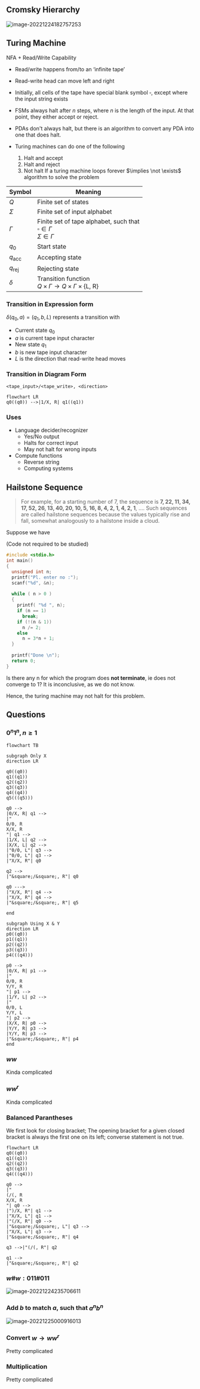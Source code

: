 ## Cromsky Hierarchy

![image-20221224182757253](assets/image-20221224182757253.png)

## Turing Machine

NFA + Read/Write Capability

- Read/write happens from/to an ‘infinite tape’
- Read-write head can move left and right
- Initially, all cells of the tape have special blank symbol $\square$, except where the input string exists

- FSMs always halt after $n$ steps, where $n$ is the length of the input. At that point, they either accept or reject.
- PDAs don't always halt, but there is an algorithm to convert any PDA into one that does halt.
- Turing machines can do one of the following
  1. Halt and accept
  2. Halt and reject
  3. Not halt 
     If a turing machine loops forever $\implies \not \exists$ algorithm to solve the problem

| Symbol         | Meaning                                                      |
| -------------- | ------------------------------------------------------------ |
| $Q$            | Finite set of states                                         |
| $\Sigma$       | Finite set of input alphabet                                 |
| $\Gamma$       | Finite set of tape alphabet, such that<br />$\square \in \Gamma$<br />$\Sigma \in \Gamma$ |
| $q_0$          | Start state                                                  |
| $q_\text{acc}$ | Accepting state                                              |
| $q_\text{rej}$ | Rejecting state                                              |
| $\delta$       | Transition function<br />$Q \times \Gamma \to Q \times \Gamma \times \text{\{L, R\}}$ |

### Transition in Expression form

$\delta(q_0, a) = (q_1, b, L)$ represents a transition with

- Current state $q_0$
- $a$ is current tape input character
- New state $q_1$
- $b$ is new tape input character
- $L$ is the direction that read-write head moves

### Transition in Diagram Form

`<tape_input>/<tape_write>, <direction>`

```mermaid
flowchart LR
q0((q0)) -->|1/X, R| q1((q1))
```

### Uses

- Language decider/recognizer
    - Yes/No output
    - Halts for correct input
    - May not halt for wrong inputs
- Compute functions
    - Reverse string
    - Computing systems

## Hailstone Sequence

> For example, for a starting number of 7, the sequence is **7, 22, 11, 34, 17, 52, 26, 13, 40, 20, 10, 5, 16, 8, 4, 2, 1, 4, 2, 1**, .... Such sequences are called hailstone sequences because the values typically rise and fall, somewhat analogously to a hailstone inside a cloud.

Suppose we have

(Code not required to be studied)

```c
#include <stdio.h>
int main()
{
  unsigned int n;        
  printf("Pl. enter no :");    
  scanf("%d", &n);    
  
  while ( n > 0 )
  {
    printf( "%d ", n);
    if (n == 1)
      break;
    if (!(n & 1))
      n /= 2;
    else
      n = 3*n + 1;
  }    
  
  printf("Done \n");
  return 0;
}
```

Is there any n for which the program does **not terminate**, ie does not converge to 1? It is inconclusive, as we do not know.

Hence, the turing machine may not halt for this problem.

## Questions

### $0^n 1^n, n \ge 1$

```mermaid
flowchart TB

subgraph Only X
direction LR

q0((q0))
q1((q1))
q2((q2))
q3((q3))
q4((q4))
q5(((q5)))

q0 -->
|0/X, R| q1 -->
|"
0/0, R
X/X, R
"| q1 -->
|1/X, L| q2 -->
|X/X, L| q2 -->
|"0/0, L"| q3 -->
|"0/0, L"| q3 -->
|"X/X, R"| q0

q2 -->
|"&square;/&square;, R"| q0

q0 --->
|"X/X, R"| q4 -->
|"X/X, R"| q4 -->
|"&square;/&square;, R"| q5

end

subgraph Using X & Y
direction LR
p0((q0))
p1((q1))
p2((q2))
p3((q3))
p4(((q4)))

p0 -->
|0/X, R| p1 -->
|"
0/0, R
Y/Y, R
"| p1 -->
|1/Y, L| p2 -->
|"
0/0, L
Y/Y, L
"| p2 -->
|X/X, R| p0 -->
|Y/Y, R| p3 -->
|Y/Y, R| p3 -->
|"&square;/&square;, R"| p4
end
```

### $w w$

Kinda complicated

### $w w^r$

Kinda complicated

### Balanced Parantheses

We first look for closing bracket; The opening bracket for a given closed bracket is always the first one on its left; converse statement is not true.

```mermaid
flowchart LR
q0((q0))
q1((q1))
q2((q2))
q3((q3))
q4(((q4)))

q0 -->
|"
(/(, R
X/X, R
"| q0 -->
|")/X, R"| q1 -->
|"X/X, L"| q1 -->
|"(/X, R"| q0 -->
|"&square;/&square;, L"| q3 -->
|"X/X, L"| q3 -->
|"&square;/&square;, R"| q4

q3 -->|"(/(, R"| q2

q1 -->
|"&square;/&square;, R"| q2
```

### $w\#w: 011\#011$

![image-20221224235706611](assets/image-20221224235706611.png)

### Add $b$ to match $a$, such that $a^n b^n$

![image-20221225000916013](assets/image-20221225000916013.png)

### Convert $w \to w w^r$

Pretty complicated

### Multiplication

Pretty complicated

